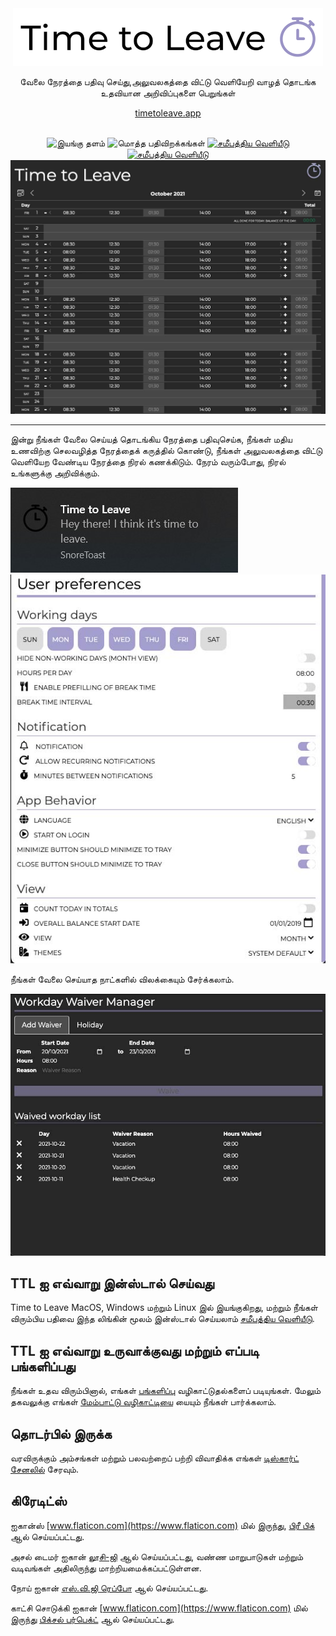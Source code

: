 <div align="center">
  <img src="../assets/timetoleave.png" alt="டைம் டு லீவின் லோகோ">

  <p>வேலை நேரத்தை பதிவு செய்து,அலுவலகத்தை விட்டு வெளியேறி வாழத் தொடங்க உதவியான அறிவிப்புகளை பெறுங்கள்</p>

[timetoleave.app](https://timetoleave.app/)

<br/>

<img src="https://img.shields.io/badge/platforms-Windows%20%7C%20MacOS%20%7C%20Linux-green" alt="இயங்கு தளம்">
<img src="https://img.shields.io/github/downloads/thamara/time-to-leave/total" alt="மொத்த பதிவிறக்கங்கள்">
<a href="https://github.com/thamara/time-to-leave/releases/latest"><img src="https://img.shields.io/github/v/release/thamara/time-to-leave" alt="சமீபத்திய வெளியீடு"></a>
<a href="http://makeapullrequest.com/"><img src="https://img.shields.io/badge/PRs-welcome-purple" alt="சமீபத்திய வெளியீடு"></a>

   <br/>

  <img src="./images/screenshot.jpg" alt="டைம் டு லீவின் ஸ்கிரீன்ஷாட்">

  <br/>

</div>

---

இன்று நீங்கள் வேலை செய்யத் தொடங்கிய நேரத்தை பதிவுசெய்க, நீங்கள் மதிய உணவிற்கு செலவழித்த நேரத்தைக் கருத்தில் கொண்டு, நீங்கள் அலுவலகத்தை விட்டு வெளியேற வேண்டிய நேரத்தை நிரல் கணக்கிடும். நேரம் வரும்போது, ​​நிரல் உங்களுக்கு அறிவிக்கும்.

<img src="./images/notification.jpg" alt="Time to Leave Notification">

<img src="./images/preferences.jpg" alt="Time to Leave Preferences">

நீங்கள் வேலை செய்யாத நாட்களில் விலக்கையும் சேர்க்கலாம்.

<img src="./images/waiver_manager.jpg" alt="Time to Leave Waiver Manager">

## TTL ஐ எவ்வாறு இன்ஸ்டால் செய்வது

Time to Leave MacOS, Windows மற்றும் Linux இல் இயங்குகிறது, மற்றும் நீங்கள் விரும்பிய பதிவை இந்த லிங்கின் மூலம் இன்ஸ்டால் செய்யலாம் [சமீபத்திய வெளியீடு](https://github.com/thamara/time-to-leave/releases/latest).

## TTL ஐ எவ்வாறு உருவாக்குவது மற்றும் எப்படி பங்களிப்பது

நீங்கள் உதவ விரும்பினால், எங்கள் [பங்களிப்பு](../CONTRIBUTING.md) வழிகாட்டுதல்களைப் படியுங்கள்.
மேலும் தகவலுக்கு எங்கள் [மேம்பாட்டு வழிகாட்டியை](../DEVELOPMENT.md) யையும் நீங்கள் பார்க்கலாம்.

## தொடர்பில் இருக்க

வரவிருக்கும் அம்சங்கள் மற்றும் பலவற்றைப் பற்றி விவாதிக்க எங்கள் [டிஸ்கார்ட் சேனலில்](https://discord.gg/P3KkEF5) சேரவும்.

## கிரேடிட்ஸ்

ஐகான்ஸ் [www.flaticon.com](https://www.flaticon.com) மில் இருந்து, [பிரீ பிக்](https://www.flaticon.com/authors/freepik) ஆல் செய்யப்பட்டது.

அசல் டைமர் ஐகான் [லூசி-ஜி](https://icon-icons.com/icon/timer/121243) ஆல் செய்யப்பட்டது, வண்ண மாறுபாடுகள் மற்றும் வடிவங்கள் அதிலிருந்து மாற்றியமைக்கப்பட்டுள்ளன.

நோய் ஐகான் [எஸ்.வி.ஜி ரெப்போ](https://www.svgrepo.com/svg/271898/sick) ஆல் செய்யப்பட்டது.

காட்சி சொடுக்கி ஐகான் [www.flaticon.com](https://www.flaticon.com) மில் இருந்து [பிக்சல் பர்பெக்ட்](https://www.flaticon.com/authors/pixel-perfect) ஆல் செய்யப்பட்டது.
